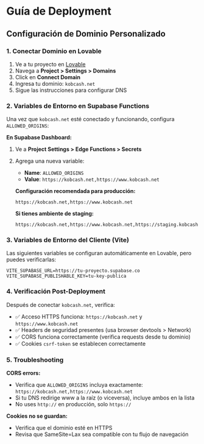 # Guía de Deployment

## Configuración de Dominio Personalizado

### 1. Conectar Dominio en Lovable

1. Ve a tu proyecto en [Lovable](https://lovable.dev/projects/8f716265-0cb6-48c6-a07c-d524bdad17fa)
2. Navega a **Project > Settings > Domains**
3. Click en **Connect Domain**
4. Ingresa tu dominio: `kobcash.net`
5. Sigue las instrucciones para configurar DNS

### 2. Variables de Entorno en Supabase Functions

Una vez que `kobcash.net` esté conectado y funcionando, configura `ALLOWED_ORIGINS`:

**En Supabase Dashboard:**
1. Ve a **Project Settings > Edge Functions > Secrets**
2. Agrega una nueva variable:
   - **Name**: `ALLOWED_ORIGINS`
   - **Value**: `https://kobcash.net,https://www.kobcash.net`
   
   **Configuración recomendada para producción:**
   ```
   https://kobcash.net,https://www.kobcash.net
   ```
   
   **Si tienes ambiente de staging:**
   ```
   https://kobcash.net,https://www.kobcash.net,https://staging.kobcash.net
   ```

### 3. Variables de Entorno del Cliente (Vite)

Las siguientes variables se configuran automáticamente en Lovable, pero puedes verificarlas:

```env
VITE_SUPABASE_URL=https://tu-proyecto.supabase.co
VITE_SUPABASE_PUBLISHABLE_KEY=tu-key-publica
```

### 4. Verificación Post-Deployment

Después de conectar `kobcash.net`, verifica:

- ✅ Acceso HTTPS funciona: `https://kobcash.net` y `https://www.kobcash.net`
- ✅ Headers de seguridad presentes (usa browser devtools > Network)
- ✅ CORS funciona correctamente (verifica requests desde tu dominio)
- ✅ Cookies `csrf-token` se establecen correctamente

### 5. Troubleshooting

**CORS errors:**
- Verifica que `ALLOWED_ORIGINS` incluya exactamente: `https://kobcash.net,https://www.kobcash.net`
- Si tu DNS redirige www a la raíz (o viceversa), incluye ambos en la lista
- No uses `http://` en producción, solo `https://`

**Cookies no se guardan:**
- Verifica que el dominio esté en HTTPS
- Revisa que SameSite=Lax sea compatible con tu flujo de navegación

